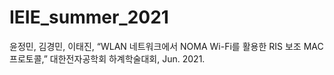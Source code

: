 # IEIE_summer_2021

윤정민, 김경민, 이태진, “WLAN 네트워크에서 NOMA Wi-Fi를 활용한 RIS 보조 MAC 프로토콜,” 대한전자공학회 하계학술대회, Jun. 2021.
